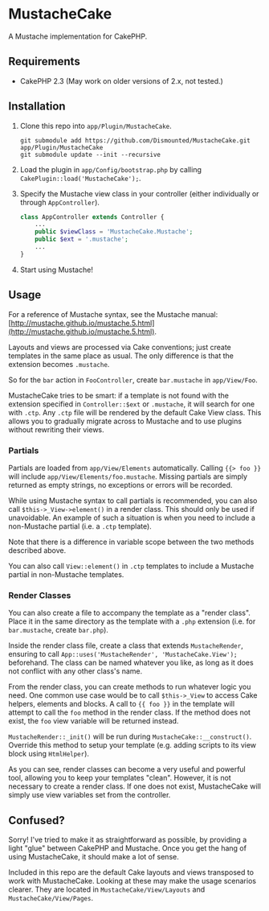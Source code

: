 # MustacheCake #

A Mustache implementation for CakePHP.

## Requirements ##

* CakePHP 2.3 (May work on older versions of 2.x, not tested.)

## Installation ##

1. Clone this repo into `app/Plugin/MustacheCake`.

	```
	git submodule add https://github.com/Dismounted/MustacheCake.git app/Plugin/MustacheCake
	git submodule update --init --recursive
	```

2. Load the plugin in `app/Config/bootstrap.php` by calling `CakePlugin::load('MustacheCake');`.

3. Specify the Mustache view class in your controller (either individually or through `AppController`).

	```php
	class AppController extends Controller {
		...
		public $viewClass = 'MustacheCake.Mustache';
		public $ext = '.mustache';
		...
	}
	```

4. Start using Mustache!

## Usage ##

For a reference of Mustache syntax, see the Mustache manual: [http://mustache.github.io/mustache.5.html](http://mustache.github.io/mustache.5.html).

Layouts and views are processed via Cake conventions; just create templates in the same place as usual. The only difference is that the extension becomes `.mustache`.

So for the `bar` action in `FooController`, create `bar.mustache` in `app/View/Foo`.

MustacheCake tries to be smart: if a template is not found with the extension specified in `Controller::$ext` or `.mustache`, it will search for one with `.ctp`. Any `.ctp` file will be rendered by the default Cake View class. This allows you to gradually migrate across to Mustache and to use plugins without rewriting their views.

### Partials ###

Partials are loaded from `app/View/Elements` automatically. Calling `{{> foo }}` will include `app/View/Elements/foo.mustache`. Missing partials are simply returned as empty strings, no exceptions or errors will be recorded.

While using Mustache syntax to call partials is recommended, you can also call `$this->_View->element()` in a render class. This should only be used if unavoidable. An example of such a situation is when you need to include a non-Mustache partial (i.e. a `.ctp` template).

Note that there is a difference in variable scope between the two methods described above.

You can also call `View::element()` in `.ctp` templates to include a Mustache partial in non-Mustache templates.

### Render Classes ###

You can also create a file to accompany the template as a "render class". Place it in the same directory as the template with a `.php` extension (i.e. for `bar.mustache`, create `bar.php`).

Inside the render class file, create a class that extends `MustacheRender`, ensuring to call `App::uses('MustacheRender', 'MustacheCake.View');` beforehand. The class can be named whatever you like, as long as it does not conflict with any other class's name.

From the render class, you can create methods to run whatever logic you need. One common use case would be to call `$this->_View` to access Cake helpers, elements and blocks. A call to `{{ foo }}` in the template will attempt to call the `foo` method in the render class. If the method does not exist, the `foo` view variable will be returned instead.

`MustacheRender::_init()` will be run during `MustacheCake::__construct()`. Override this method to setup your template (e.g. adding scripts to its view block using `HtmlHelper`).

As you can see, render classes can become a very useful and powerful tool, allowing you to keep your templates "clean". However, it is not necessary to create a render class. If one does not exist, MustacheCake will simply use view variables set from the controller.

## Confused? ##

Sorry! I've tried to make it as straightforward as possible, by providing a light "glue" between CakePHP and Mustache. Once you get the hang of using MustacheCake, it should make a lot of sense.

Included in this repo are the default Cake layouts and views transposed to work with MustacheCake. Looking at these may make the usage scenarios clearer. They are located in `MustacheCake/View/Layouts` and `MustacheCake/View/Pages`.
